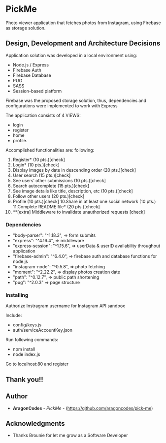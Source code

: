# PickMe

Photo viewer application that fetches photos from Instagram, using Firebase as storage solution.

## Design, Development and Architecture Decisions

Application solution was developed in a local environment using:

- Node.js / Express
- Firebase Auth
- Firebase Database
- PUG
- SASS
- Session-based platform

Firebase was the proposed storage solution, thus, dependencies and configurations were implemented to work with Express

The application consists of 4 VIEWS:

- login
- register
- home
- profile.

Accomplished functionalities are:
following:

1. Register\* (10 pts.)[check]
2. Login\* (10 pts.)[check]
3. Display images by date in descending order (20 pts.)[check]
4. User search (15 pts.)[check]
5. See users’ other submissions (10 pts.)[check]
6. Search autocomplete (15 pts.)[check]
7. See image details like title, description, etc (10 pts.)[check]
8. Follow other users (20 pts.)[check]
9. Profile (10 pts.)[check]
   10.Share in at least one social network (10 pts.)
   11.Complete README file\* (20 pts.)[check]
10. \*\*[extra] Middleware to invalidate unauthorized requests [check]

### Dependencies

- "body-parser": "^1.18.3", => form submits
- "express": "^4.16.4", => middleware
- "express-session": "^1.15.6", => userData & userID availability throughout application
- "firebase-admin": "^6.4.0", => firebase auth and database functions for node.js
- "instagram-node": "^0.5.8", => photo fetching
- "moment": "^2.22.2", => display photos creation date
- "path": "^0.12.7", => public path shortening
- "pug": "^2.0.3" => page structure

### Installing

Authorize Instragram username for Instagram API sandbox

Include:

- config/keys.js
- auth/serviceAccountKey.json

Run following commands:

- npm install
- node index.js

Go to localhost:80 and register

## Thank you!!

## Author

- **AragonCodes** - _PickMe_ - (https://github.com/aragoncodes/pick-me)

## Acknowledgments

- Thanks Brounie for let me grow as a Software Developer
